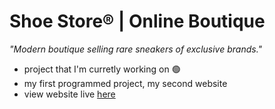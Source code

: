 # Shoe Store® | Online Boutique

_"Modern boutique selling rare sneakers of exclusive brands."_

- project that I'm curretly working on 🟢
- my first programmed project, my second website
- view website live [here](https://shoestore-b43.pages.dev/)
